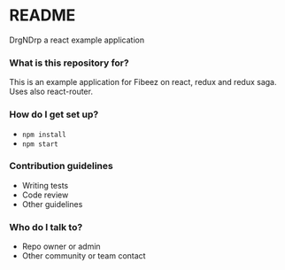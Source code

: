 # README #

DrgNDrp a react example application

### What is this repository for? ###

This is an example application for Fibeez on react, redux and redux saga. Uses also react-router.

### How do I get set up? ###

* `npm install`
* `npm start`

### Contribution guidelines ###

* Writing tests
* Code review
* Other guidelines

### Who do I talk to? ###

* Repo owner or admin
* Other community or team contact
